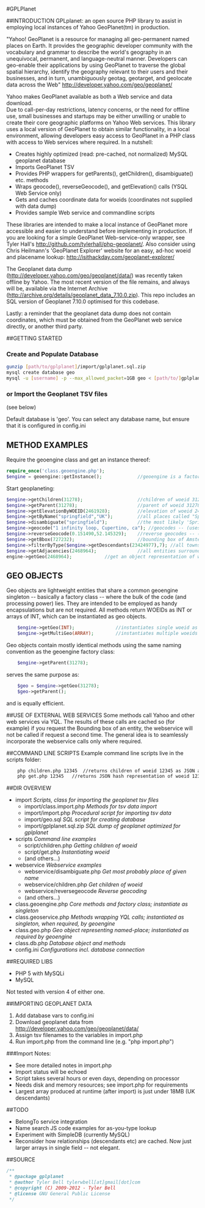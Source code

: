 #GPLPlanet

##INTRODUCTION
GPLplanet: an open source PHP library to assist in employing local instances of Yahoo 
GeoPlanet(tm) in production. 

"Yahoo! GeoPlanet is a resource for managing all geo-permanent named places 
on Earth. It provides the geographic developer community with the vocabulary 
and grammar to describe the world's geography in an unequivocal, permanent, 
and language-neutral manner. Developers can geo-enable their applications 
by using GeoPlanet to traverse the global spatial hierarchy, identify the 
geography relevant to their users and their businesses, and in turn, 
unambiguously geotag, geotarget, and geolocate data across the Web" 
http://developer.yahoo.com/geo/geoplanet/

Yahoo makes GeoPlanet available as both a Web service and data download.  
Due to call-per-day restrictions, latency concerns, or the need for offline use, 
small businesses and startups may be either unwilling or unable to create their core geographic 
platforms on Yahoo Web services.   This library uses a local version of 
GeoPlanet to obtain similar functionality, in a local environment, allowing 
developers easy access to GeoPlanet in a PHP class with access to Web services 
where required.  In a nutshell:

* Creates highly optimized (read: pre-cached, not normalized) MySQL geoplanet database
* Imports GeoPlanet TSV
* Provides PHP wrappers for getParents(), getChildren(), disambiguate() etc. methods
* Wraps geocode(), reverseGeocode(), and getElevation() calls (YSQL Web Service only)
* Gets and caches coordinate data for woeids (coordinates not supplied with data dump)
* Provides sample Web service and commandline scripts

These libraries are intended to make a local instance of GeoPlanet more accessible and easier to 
understand before implementing in production. If you are looking for a simple GeoPlanet
Web-service-only wrapper, see Tyler Hall's http://github.com/tylerhall/php-geoplanet/. Also consider
using Chris Heilmann's 'GeoPlanet Explorer' website for an easy, ad-hoc woeid and placename lookup: 
http://isithackday.com/geoplanet-explorer/

The Geoplanet data dump (http://developer.yahoo.com/geo/geoplanet/data/) was recently taken offline by Yahoo.  The most recent version of the file remains, and always will be, available via the Internet Archive (http://archive.org/details/geoplanet_data_7.10.0.zip).  This repo includes an SQL version of Geoplanet 7.10.0 optimised for this codebase.

Lastly: a reminder that the geoplanet data dump does not contain coordinates, which must be obtained from the GeoPlanet web service directly, or another third party.  
  
##GETTING STARTED
### Create and Populate Database
```bash
gunzip [path/to/gplplanet]/import/gplplanet.sql.zip
mysql create database geo
mysql -u [username] -p --max_allowed_packet=1GB geo < [path/to/]gplplanet.sql
```

### or Import the Geoplanet TSV files

(see below)

Default database is 'geo'.  You can select any database name, but ensure that it is configured in config.ini

## METHOD EXAMPLES
Require the geoengine class and get an instance thereof:

``` php
require_once('class.geoengine.php');			
$engine = geoengine::getInstance();             //geoengine is a factory singleton
```
Start geoplaneting:

``` php
$engine->getChildren(31278);                    //children of woeid 31278 (Oxford, UK)
$engine->getParent(31278);                    	//parent of woeid 31278
$engine->getElevationByWOEID(2461928);          //elevation of woeid 2461928 (Northfield, MN) -- (uses web service)
$engine->getByName("springfield","UK");         //all places called "Springfield" in UK
$engine->disambiguate("springfield");           //the most likely 'Springfield'
$engine->geocode("1 infinity loop, Cupertino, ca"); //geocodes -- (uses web service)
$engine->reverseGeocode(0.151490,52.145329);    //reverse geocodes -- (uses web service)
$engine->getBbox(727232);                       //bounding box of Amsterdam -- (uses web service)
$engine->filterByType($engine->getDescendants(23424977),7); //all towns in US
$engine->getAdjacencies(2468964);               //all entities surrounding woeid 2468964 (Pasedena, CA)
engine->getGeo(2468964);			//get an object representation of woeid 2468964		
```
## GEO OBJECTS
Geo objects are lightweight entities that share a common geoengine singleton -- basically a factory class -- where the bulk of 
the code (and processing power) lies. They are intended to be employed as handy encapsulations but are not required.  All methods 
return WOEIDs as INT or arrays of INT, which can be instantiated as geo objects.  

``` php
	$engine->getGeo(INT);				//instantiates single woeid as geo object
	$engine->getMultiGeo(ARRAY);		//instantiates multiple woeids as array of geo objects
```	
Geo objects contain mostly identical methods using the same naming convention as the geoengine factory class:

``` php
	$engine->getParent(31278);
```	
serves the same purpose as:

``` php	
	$geo = $engine->getGeo(31278);	
	$geo->getParent();
```	

and is equally efficient.

##USE OF EXTERNAL WEB SERVICES
Some methods call Yahoo and other web services via YQL.  The results of these calls are cached so (for example) if you 
request the Bounding box of an entity, the webservice will not be called if request a second time.  The general idea is 
to seamlessly incorporate the webservice calls only where required.

##COMMAND LINE SCRIPTS
Example command line scripts live in the scripts folder:

```bash
	php children.php 12345	//returns children of woeid 12345 as JSON array
	php get.php 12345	//returns JSON hash representation of woeid 12345
```

##DIR OVERVIEW
* import					*Scripts, class for importing the geoplanet tsv files*
    * import/class.import.php  *Methods for tsv data import*
    * import/import.php		*Procedural script for importing tsv data*
    * import/geo.sql			*SQL script for creating database*
    * import/gplplanet.sql.zip   *SQL dump of geoplanet optimized for gplplanet*
* scripts					*Command line examples*
    * script/children.php		*Getting children of woeid*
    * script/get.php			*Instantiating woeid*
    * (and others...)
* webservice				*Webservice examples*
    * webservice/disambiguate.php *Get most probably place of given name*
    * webservice/children.php     *Get children of woeid*
    * webservice/reversegeocode   *Reverse geocoding*
    * (and others...)
* class.geoengine.php         *Core methods and factory class; instantiate as singleton*
* class.geoservice.php        *Methods wrapping YQL calls; instantiated as singleton, when required, by geoengine*
* class.geo.php               *Geo object representing named-place; instantiated as required by geoengine*
* class.db.php               	*Database object and methods*
* config.ini                  *Configurations incl. database connection*

##REQUIRED LIBS
* PHP 5 with MySQLi
* MySQL

Not tested with version 4 of either one.

##IMPORTING GEOPLANET DATA
1. Add database vars to config.ini
2. Download geoplanet data from http://developer.yahoo.com/geo/geoplanet/data/
3. Assign tsv filenames to the variables in import.php
4. Run import.php from the command line (e.g. "php import.php")

###Import Notes:
* See more detailed notes in import.php
* Import status will be echoed
* Script takes several hours or even days, depending on processor
* Needs disk and memory resources; see import.php for requirements
* Largest array produced at runtime (after import) is just under 18MB (UK descendants)

##TODO
* BelongTo service integration
* Name search JS code examples for as-you-type lookup
* Experiment with SimpleDB (currently MySQL)
* Reconsider how relationships (descendants etc) are cached.  Now just larger arrays in single field -- not elegant.

##SOURCE
```php
/**
 * @package gplplanet
 * @author Tyler Bell tylerwbell[at]gmail[dot]com
 * @copyright (C) 2009-2012 - Tyler Bell
 * @license GNU General Public License
 */
```
